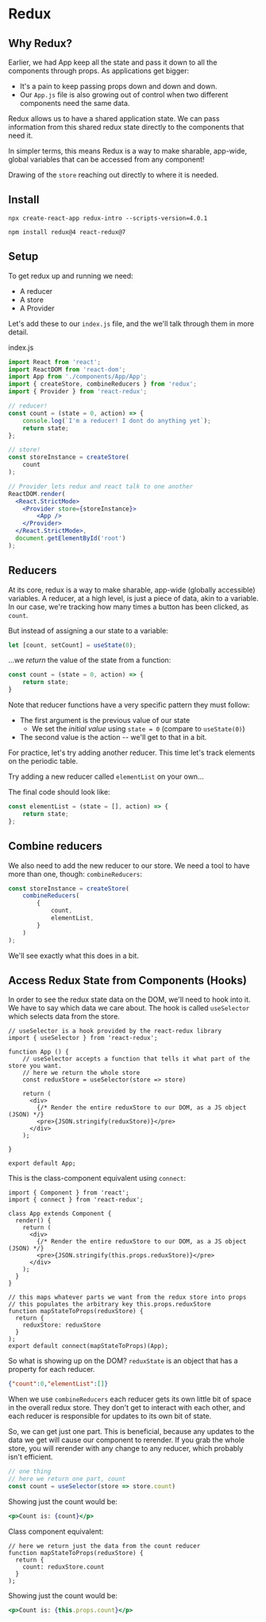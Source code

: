 
# Redux

## Why Redux?

Earlier, we had App keep all the state and pass it down to all the components through props. 
As applications get bigger: 

- It's a pain to keep passing props down and down and down.
- Our `App.js` file is also growing out of control when two different components need the same data.

Redux allows us to have a shared application state.  We can pass information from this shared redux state directly to the components that need it.

In simpler terms, this means Redux is a way to make sharable, app-wide, global variables that can be accessed from any component!

Drawing of the `store` reaching out directly to where it is needed.


## Install

`npx create-react-app redux-intro --scripts-version=4.0.1`

`npm install redux@4 react-redux@7`

## Setup

To get redux up and running we need:
- A reducer
- A store
- A Provider

Let's add these to our `index.js` file, and the we'll talk through them in more detail.

index.js
```jsx
import React from 'react';
import ReactDOM from 'react-dom';
import App from './components/App/App';
import { createStore, combineReducers } from 'redux';
import { Provider } from 'react-redux';

// reducer!
const count = (state = 0, action) => {
    console.log(`I'm a reducer! I dont do anything yet`);
    return state;
};

// store!
const storeInstance = createStore(
    count
);

// Provider lets redux and react talk to one another
ReactDOM.render(
  <React.StrictMode>
    <Provider store={storeInstance}>
        <App />
    </Provider>
  </React.StrictMode>,
  document.getElementById('root')
);
```


## Reducers
At its core, redux is a way to make sharable, app-wide (globally accessible) variables. A reducer, at a high level, is just a piece of data, akin to a variable. In our case, we're tracking how many times a button has been clicked, as `count`.

But instead of assigning a our state to a variable:

```js
let [count, setCount] = useState(0);
```

...we _return_ the value of the state from a function:

```js
const count = (state = 0, action) => {
    return state;
}
```

Note that reducer functions have a very specific pattern they must follow: 

- The first argument is the previous value of our state
  - We set the _initial value_ using `state = 0` (compare to `useState(0)`)
- The second value is the action -- we'll get to that in a bit.

For practice, let's try adding another reducer. This time let's track elements on the periodic table. 

Try adding a new reducer called `elementList` on your own...

The final code should look like:

```js
const elementList = (state = [], action) => {
    return state;
};
```

## Combine reducers

We also need to add the new reducer to our store. We need a tool to have more than one, though: `combineReducers`:

```JavaScript
const storeInstance = createStore(
    combineReducers(
        {
            count,
            elementList,
        }
    )
);
```

We'll see exactly what this does in a bit.

## Access Redux State from Components (Hooks)

In order to see the redux state data on the DOM, we'll need to hook into it. We have to say which data we care about. The hook is called `useSelector` which selects data from the store.


```JSX
// useSelector is a hook provided by the react-redux library
import { useSelector } from 'react-redux';

function App () {
    // useSelector accepts a function that tells it what part of the store you want.
    // here we return the whole store
    const reduxStore = useSelector(store => store)

    return (
      <div>
        {/* Render the entire reduxStore to our DOM, as a JS object (JSON) */}
        <pre>{JSON.stringify(reduxStore)}</pre>
      </div>
    );

}

export default App;
```

This is the class-component equivalent using `connect`:
```JSX
import { Component } from 'react';
import { connect } from 'react-redux';

class App extends Component {
  render() {
    return (
      <div>
        {/* Render the entire reduxStore to our DOM, as a JS object (JSON) */}
        <pre>{JSON.stringify(this.props.reduxStore)}</pre>
      </div>
    );
  }
}

// this maps whatever parts we want from the redux store into props
// this populates the arbitrary key this.props.reduxStore
function mapStateToProps(reduxStore) {
  return {
    reduxStore: reduxStore
  }
);
export default connect(mapStateToProps)(App);
```

So what is showing up on the DOM? `reduxState` is an object that has a property for each reducer.

```JSON
{"count":0,"elementList":[]}
```

When we use `combineReducers` each reducer gets its own little bit of space in the overall redux store. They don't get to interact with each other, and each reducer is responsible for updates to its own bit of state.

So, we can get just one part. This is beneficial, because any updates to the data we get will cause our component to rerender. If you grab the whole store, you will rerender with any change to any reducer, which probably isn't efficient.

```js
// one thing
// here we return one part, count
const count = useSelector(store => store.count)
```

Showing just the count would be:

```jsx
<p>Count is: {count}</p>
```

Class component equivalent:
```
// here we return just the data from the count reducer
function mapStateToProps(reduxStore) {
  return {
    count: reduxStore.count
  }
);
```

Showing just the count would be:
``` jsx
<p>Count is: {this.props.count}</p>
```
